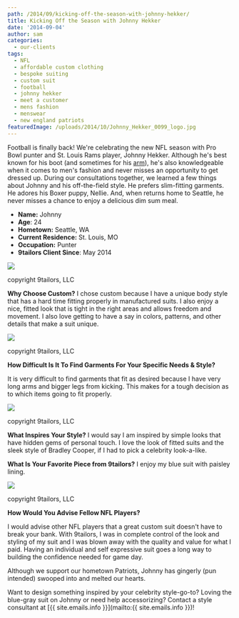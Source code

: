 ```yaml
---
path: /2014/09/kicking-off-the-season-with-johnny-hekker/
title: Kicking Off the Season with Johnny Hekker
date: '2014-09-04'
author: sam
categories:
  - our-clients
tags:
  - NFL
  - affordable custom clothing
  - bespoke suiting
  - custom suit
  - football
  - johnny hekker
  - meet a customer
  - mens fashion
  - menswear
  - new england patriots
featuredImage: /uploads/2014/10/Johnny_Hekker_0099_logo.jpg
---
```

Football is finally back! We're celebrating the new NFL season with Pro Bowl punter and St. Louis Rams player, Johnny Hekker. Although he's best known for his boot (and sometimes for his [arm](http://www.nfl.com/videos/nfl-game-highlights/0ap2000000093402/Rams-convert-second-fake-punt)), he's also knowledgeable when it comes to men's fashion and never misses an opportunity to get dressed up. During our consultations together, we learned a few things about Johnny and his off-the-field style. He prefers slim-fitting garments. He adores his Boxer puppy, Nellie. And, when returns home to Seattle, he never misses a chance to enjoy a delicious dim sum meal.

* **Name:** Johnny
* **Age**: 24
* **Hometown:** Seattle, WA
* **Current Residence:** St. Louis, MO
* **Occupation:** Punter
* **9tailors Client Since**: May 2014

[![](http://1.bp.blogspot.com/-LrGFzO7EFkk/VAh2z_XUl_I/AAAAAAAADUw/efflWDXiZRY/s1600/Johnny_Hekker_0099_logo.jpg)](http://1.bp.blogspot.com/-LrGFzO7EFkk/VAh2z_XUl_I/AAAAAAAADUw/efflWDXiZRY/s1600/Johnny_Hekker_0099_logo.jpg)

copyright 9tailors, LLC

**Why Choose Custom?**
 I chose custom because I have a unique body style that has a hard time fitting properly in manufactured suits. I also enjoy a nice, fitted look that is tight in the right areas and allows freedom and movement. I also love getting to have a say in colors, patterns, and other details that make a suit unique.

[![](http://4.bp.blogspot.com/-3wvP0TzJm7A/VAh6qZZecFI/AAAAAAAADVU/DLa4aoAX_e0/s1600/johnny_hekker_tie_accessories.jpg)](http://4.bp.blogspot.com/-3wvP0TzJm7A/VAh6qZZecFI/AAAAAAAADVU/DLa4aoAX_e0/s1600/johnny_hekker_tie_accessories.jpg)

copyright 9tailors, LLC

**How Difficult Is It To Find Garments For Your Specific Needs & Style?**

It is very difficult to find garments that fit as desired because I have very long arms and bigger legs from kicking. This makes for a tough decision as to which items going to fit properly.

[![](http://2.bp.blogspot.com/-L7guYn5cFSQ/VAh2ZeTPU1I/AAAAAAAADUo/U2wP4oy30F0/s1600/Johnny_Hekker_pool_cuff.jpg)](http://2.bp.blogspot.com/-L7guYn5cFSQ/VAh2ZeTPU1I/AAAAAAAADUo/U2wP4oy30F0/s1600/Johnny_Hekker_pool_cuff.jpg)

copyright 9tailors, LLC

 **What Inspires Your Style?**
 I would say I am inspired by simple looks that have hidden gems of personal touch. I love the look of fitted suits and the sleek style of Bradley Cooper, if I had to pick a celebrity look-a-like.

**What Is Your Favorite Piece from 9tailors?**
 I enjoy my blue suit with paisley lining.

[![](http://3.bp.blogspot.com/-vghxSuO3EME/VAh7L9PKiFI/AAAAAAAADVc/-8btFpdcI-0/s1600/Johnny_Hekker_0172_logo.jpg)](http://3.bp.blogspot.com/-vghxSuO3EME/VAh7L9PKiFI/AAAAAAAADVc/-8btFpdcI-0/s1600/Johnny_Hekker_0172_logo.jpg)

copyright 9tailors, LLC

****How Would You Advise Fellow NFL Players?****

I would advise other NFL players that a great custom suit doesn't have to break your bank. With 9tailors, I was in complete control of the look and styling of my suit and I was blown away with the quality and value for what I paid. Having an individual and self expressive suit goes a long way to building the confidence needed for game day.

Although we support our hometown Patriots, Johnny has gingerly (pun intended) swooped into and melted our hearts.

Want to design something inspired by your celebrity style-go-to? Loving the blue-gray suit on Johnny or need help accessorizing? Contact a style consultant at [{{ site.emails.info }}](mailto:{{ site.emails.info }})!